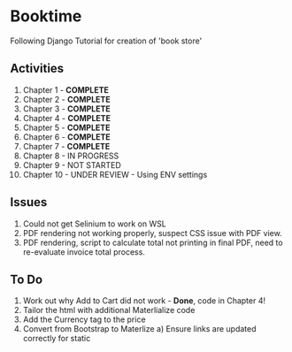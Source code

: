 # Booktime
Following Django Tutorial for creation of 'book store'

## Activities
1.  Chapter 1   -   **COMPLETE**
2.  Chapter 2   -   **COMPLETE**
3.  Chapter 3   -   **COMPLETE**
4.  Chapter 4   -   **COMPLETE**
5.  Chapter 5   -   **COMPLETE**
6.  Chapter 6   -   **COMPLETE**
7.  Chapter 7   -   **COMPLETE**
8.  Chapter 8   -   IN PROGRESS
9.  Chapter 9   -   NOT STARTED
10. Chapter 10  -   UNDER REVIEW - Using ENV settings

## Issues

1. Could not get Selinium to work on WSL
2. PDF rendering not working properly, suspect CSS issue with PDF view.
3. PDF rendering, script to calculate total not printing in final PDF, need to re-evaluate invoice total process.

## To Do
1. Work out why Add to Cart did not work - **Done**, code in Chapter 4!
2. Tailor the html with additional Materlialize code
3. Add the Currency tag to the price
4. Convert from Bootstrap to Materlize
    a) Ensure links are updated correctly for static
